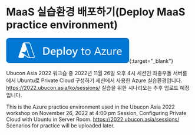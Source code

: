 # MaaS 실습환경 배포하기(Deploy MaaS practice environment)

[![Deploy To Azure](https://raw.githubusercontent.com/Azure/azure-quickstart-templates/master/1-CONTRIBUTION-GUIDE/images/deploytoazure.svg?sanitize=true)](https://portal.azure.com/#create/Microsoft.Template/uri/https%3A%2F%2Fraw.githubusercontent.com%2Fkimsejun2000%2Fmaas_handson%2Fmain%2Fenv_template%2Ftemplate.json){:target="_blank"}

Ubucon Asia 2022 워크숍 중 2022년 11월 26일 오후 4시 세션인 좌충우돌 서버룸에서 Ubuntu로 Private Cloud 구성하기 세션에서 사용한 Azure 실습환경입니다.
https://2022.ubucon.asia/ko/sessions/
실습을 위한 시나리오는 추후 업로드 예정입니다.

This is the Azure practice environment used in the Ubucon Asia 2022 workshop on November 26, 2022 at 4:00 pm Session, Configuring Private Cloud with Ubuntu in Server Room.
https://2022.ubucon.asia/sessions/
Scenarios for practice will be uploaded later.